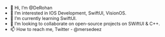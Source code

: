 - 👋 Hi, I’m @DeRohan
- 👀 I’m interested in IOS Development, SwiftUI, VisionOS.
- 🌱 I’m currently learning SwiftUI.
- 💞️ I’m looking to collaborate on open-source projects on SWiftUI & C++.
- 📫 How to reach me, Twitter - @mersedeez

<!---
DeRohan/DeRohan is a ✨ special ✨ repository because its `README.md` (this file) appears on your GitHub profile.
You can click the Preview link to take a look at your changes.
--->
